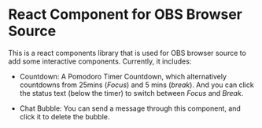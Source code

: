 # React Component for OBS Browser Source

This is a react components library that is used for OBS browser source to add some interactive components.
Currently, it includes:

- Countdown: A Pomodoro Timer Countdown, which alternatively countdowns from 25mins (*Focus*) and 5 mins (*break*). And you can click the status text (below the timer) to switch between *Focus* and *Break*.

- Chat Bubble: You can send a message through this component, and click it to delete the bubble.
